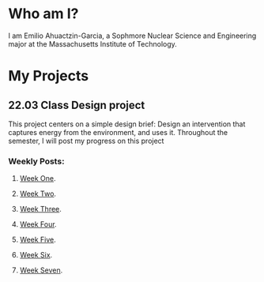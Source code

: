 # Who am I?

I am Emilio Ahuactzin-Garcia, a Sophmore Nuclear Science and Engineering major at the Massachusetts Institute of Technology.

# My Projects
## 22.03 Class Design project

This project centers on a simple design brief: Design an intervention that captures energy from the environment, and uses it. Throughout the semester, I will post my progress on this project

### Weekly Posts:

1. [Week One](https://joancorp.github.io/rapid-prototyping/week-one).

2. [Week Two](https://joancorp.github.io/rapid-prototyping/week-two).

3. [Week Three](https://joancorp.github.io/rapid-prototyping/week-three).

4. [Week Four](https://joancorp.github.io/rapid-prototyping/week-four).

5. [Week Five](https://joancorp.github.io/rapid-prototyping/week-five).

6. [Week Six](https://joancorp.github.io/rapid-prototyping/week-six).

7. [Week Seven](https://joancorp.github.io/rapid-prototyping/week-seven).